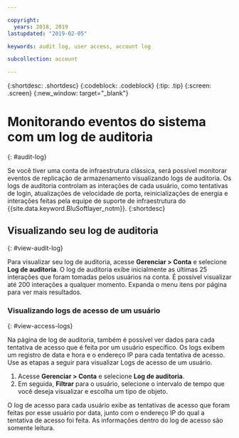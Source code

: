 ```yaml
---

copyright:
  years: 2018, 2019
lastupdated: "2019-02-05"

keywords: audit log, user access, account log

subcollection: account

---
```


{:shortdesc: .shortdesc}
{:codeblock: .codeblock}
{:tip: .tip}
{:screen: .screen}
{:new_window: target="_blank"}


# Monitorando eventos do sistema com um log de auditoria
{: #audit-log}

Se você tiver uma conta de infraestrutura clássica, será possível monitorar eventos de replicação de armazenamento visualizando logs de auditoria. Os logs de auditoria controlam as interações de cada usuário, como tentativas de login, atualizações de velocidade de porta, reinicializações de energia e interações feitas pela equipe de suporte de infraestrutura do {{site.data.keyword.BluSoftlayer_notm}}.
{:shortdesc}


## Visualizando seu log de auditoria
{: #view-audit-log}

Para visualizar seu log de auditoria, acesse **Gerenciar > Conta** e selecione **Log de auditoria**. O log de auditoria exibe inicialmente as últimas 25 interações que foram tomadas pelos usuários na conta. É possível visualizar até 200 interações a qualquer momento. Expanda o menu itens por página para ver mais resultados.

### Visualizando logs de acesso de um usuário
{: #view-access-logs}

Na página de log de auditoria, também é possível ver dados para cada tentativa de acesso que é feita por um usuário específico. Os logs exibem um registro de data e hora e o endereço IP para cada tentativa de acesso. Use as etapas a seguir para visualizar Logs de acesso de um usuário.

1. Acesse **Gerenciar > Conta** e selecione **Log de auditoria**.
2. Em seguida, **Filtrar** para o usuário, selecione o intervalo de tempo que você deseja visualizar e escolha um tipo de objeto.  

O log de acesso para cada usuário exibe as tentativas de acesso que foram feitas por esse usuário por data, junto com o endereço IP do qual a tentativa de acesso foi feita. As informações dentro do log de acesso são somente leitura.
